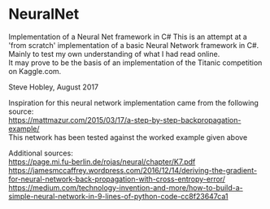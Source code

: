 # NeuralNet
Implementation of a Neural Net framework in C# 
This is an attempt at a  'from scratch' implementation of a basic Neural Network framework in C#.  
Mainly to test my own understanding of what I had read online.  
It may prove to be the basis of an implementation of the Titanic competition on Kaggle.com.  
  
Steve Hobley, August 2017  
  
Inspiration for this neural network implementation came from the following source:  
https://mattmazur.com/2015/03/17/a-step-by-step-backpropagation-example/  
This network has been tested against the worked example given above  

Additional sources:  
https://page.mi.fu-berlin.de/rojas/neural/chapter/K7.pdf  
https://jamesmccaffrey.wordpress.com/2016/12/14/deriving-the-gradient-for-neural-network-back-propagation-with-cross-entropy-error/  
https://medium.com/technology-invention-and-more/how-to-build-a-simple-neural-network-in-9-lines-of-python-code-cc8f23647ca1  
  
